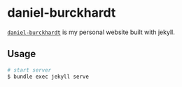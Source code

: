 # daniel-burckhardt

[`daniel-burckhardt`](https://danburck.github.io/daniel-burckhardt/) is my personal website built with jekyll.

## Usage

```bash
# start server
$ bundle exec jekyll serve
```